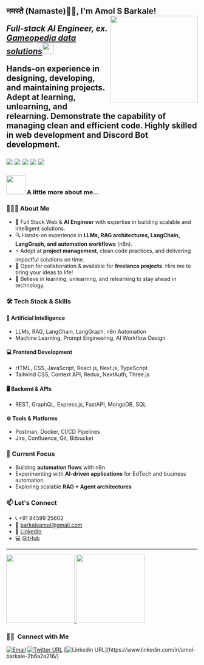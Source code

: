 <h2>नमस्ते (Namaste)🙏🏻, I'm Amol S Barkale! 
<!--  <img src="https://media.giphy.com/media/12oufCB0MyZ1Go/giphy.gif" width="50"></h2> -->
<img align='right' src="https://media.giphy.com/media/M9gbBd9nbDrOTu1Mqx/giphy.gif" width="230">
<p><em>Full-stack AI Engineer, ex. <a href="https://www.gameopedia.com/">Gameopedia data solutions</a><img src="https://media.giphy.com/media/WUlplcMpOCEmTGBtBW/giphy.gif" width="30"> 
</em></p>





 Hands-on experience in designing, developing, and maintaining projects.
 Adept at learning, unlearning, and relearning. Demonstrate the capability of managing clean and efficient code.
 Highly skilled in web development and Discord Bot development.
 
<p>
<img src="https://img.shields.io/badge/JS-Javascript-red"/>
<img src="https://img.shields.io/badge/React-React-blue"/>
<img src="https://img.shields.io/badge/Next-Next-green"/>
<img src="https://img.shields.io/badge/express-Express-blueviolet"/>
<img src="https://img.shields.io/badge/Mongodb-mongodb-brightgreen"/>
</p>


### <img src="https://media.giphy.com/media/VgCDAzcKvsR6OM0uWg/giphy.gif" width="50"> A little more about me...  

### 👨🏻‍💻 About Me  
- 🚀 Full Stack Web & **AI Engineer** with expertise in building scalable and intelligent solutions.  
- 🔍 Hands-on experience in **LLMs, RAG architectures, LangChain, LangGraph, and automation workflows** (n8n).  
- ⚡ Adept at **project management**, clean code practices, and delivering impactful solutions on time.  
- 🤝 Open for collaboration & available for **freelance projects**. Hire me to bring your ideas to life!  
- 🔄 Believe in learning, unlearning, and relearning to stay ahead in technology.

### 🛠️ Tech Stack & Skills  

#### 🤖 Artificial Intelligence  
- LLMs, RAG, LangChain, LangGraph, n8n Automation  
- Machine Learning, Prompt Engineering, AI Workflow Design  

#### 💻 Frontend Development  
- HTML, CSS, JavaScript, React.js, Next.js, TypeScript  
- Tailwind CSS, Context API, Redux, NextAuth, Three.js  

#### 🖥️ Backend & APIs  
- REST, GraphQL, Express.js, FastAPI, MongoDB, SQL

#### ⚙️ Tools & Platforms  
- Postman, Docker, CI/CD Pipelines  
- Jira, Confluence, Git, Bitbucket

### 📌 Current Focus  
- Building **automation flows** with n8n  
- Experimenting with **AI-driven applications** for EdTech and business automation  
- Exploring scalable **RAG + Agent architectures**

### 📫 Let's Connect  
- 📞 +91 84599 25602  
- 📧 barkaleamol@gmail.com  
- 🔗 [LinkedIn]([https://linkedin.com/in/amol-barkale](https://www.linkedin.com/in/amol-barkale/))  
- 💻 [GitHub]([https://github.com/amolbarkale](https://github.com/amolbarkale)) 

---
 
<a width="50%" margin="auto" href="https://github.com/AVS1508">
  <img height="180em" src="https://github-readme-stats.vercel.app/api?username=amolbarkale&theme=buefy&show_icons=true" />
  <img height="180em" src="https://github-readme-stats.vercel.app/api/top-langs/?username=amolbarkale&theme=buefy&layout=compact" />
</a>



<h3> 🤝🏻 &nbsp;Connect with Me </h3>

<a href="mailto:barkaleamol@gmail.com"><img alt="Email" src="https://img.shields.io/badge/Email-barkaleamol@gmail.com-blue?style=flat-square&logo=gmail"></a>
[![Twitter URL](https://img.shields.io/twitter/url/https/twitter.com/bukotsunikki.svg?style=social&label=connect%20%40barkale_amol)](https://twitter.com/barkale_amol)
[![Linkedin URL](https://img.shields.io/badge/-Linkedin-blue?style=flat-square&logo=Linkedin&logoColor=white&link=[https://www.linkedin.com/in/amol-barkale-2b6a2a216/](https://www.linkedin.com/in/amol-barkale/))](https://www.linkedin.com/in/amol-barkale-2b6a2a216/)
